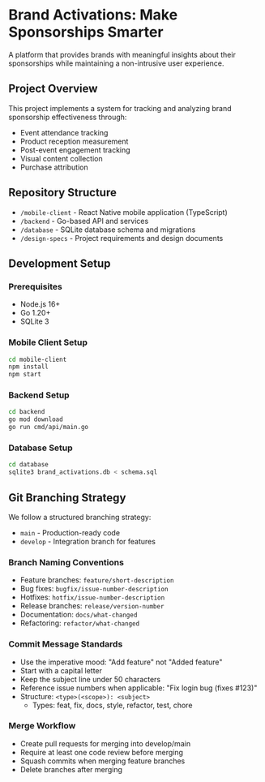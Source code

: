 # Brand Activations: Make Sponsorships Smarter

A platform that provides brands with meaningful insights about their sponsorships while maintaining a non-intrusive user experience.

## Project Overview

This project implements a system for tracking and analyzing brand sponsorship effectiveness through:
- Event attendance tracking
- Product reception measurement
- Post-event engagement tracking
- Visual content collection
- Purchase attribution

## Repository Structure

- `/mobile-client` - React Native mobile application (TypeScript)
- `/backend` - Go-based API and services
- `/database` - SQLite database schema and migrations
- `/design-specs` - Project requirements and design documents

## Development Setup

### Prerequisites
- Node.js 16+
- Go 1.20+
- SQLite 3

### Mobile Client Setup
```bash
cd mobile-client
npm install
npm start
```

### Backend Setup
```bash
cd backend
go mod download
go run cmd/api/main.go
```

### Database Setup
```bash
cd database
sqlite3 brand_activations.db < schema.sql
```

## Git Branching Strategy

We follow a structured branching strategy:

- `main` - Production-ready code
- `develop` - Integration branch for features

### Branch Naming Conventions
- Feature branches: `feature/short-description`
- Bug fixes: `bugfix/issue-number-description`
- Hotfixes: `hotfix/issue-number-description`
- Release branches: `release/version-number`
- Documentation: `docs/what-changed`
- Refactoring: `refactor/what-changed`

### Commit Message Standards
- Use the imperative mood: "Add feature" not "Added feature"
- Start with a capital letter
- Keep the subject line under 50 characters
- Reference issue numbers when applicable: "Fix login bug (fixes #123)"
- Structure: `<type>(<scope>): <subject>`
  - Types: feat, fix, docs, style, refactor, test, chore

### Merge Workflow
- Create pull requests for merging into develop/main
- Require at least one code review before merging
- Squash commits when merging feature branches
- Delete branches after merging